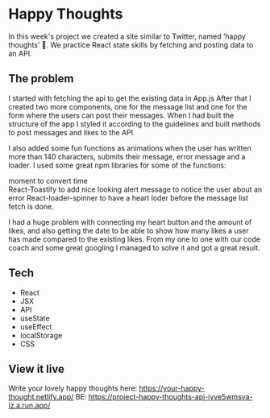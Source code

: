 # Happy Thoughts
In this week's project we created a site similar to Twitter, named ‘happy thoughts’ 💌. We practice React state skills by fetching and posting data to an API.

## The problem
I started with fetching the api to get the existing data in App.js After that I created two more components, one for the message list and one for the form where the users can post their messages. When I had built the structure of the app I styled it according to the guidelines and built methods to post messages and likes to the API. 

I also added some fun functions as animations when the user has written more than 140 characters, submits their message, error message and a loader. I used some great npm libraries for some of the functions: 

moment to convert time     
React-Toastify to add nice looking alert message to notice the user about an error
React-loader-spinner to have a heart loder before the message list fetch is done.

I had a huge problem with connecting my heart button and the amount of likes, and also getting the date to be able to show how many likes a user has made compared to the existing likes. From my one to one with our code coach and some great googling I managed to solve it and got a great result.  

## Tech
- React
- JSX
- API
- useState
- useEffect 
- localStorage
- CSS

## View it live

Write your lovely happy thoughts here: https://your-happy-thought.netlify.app/
BE: https://project-happy-thoughts-api-iyve5wmsva-lz.a.run.app/ 
